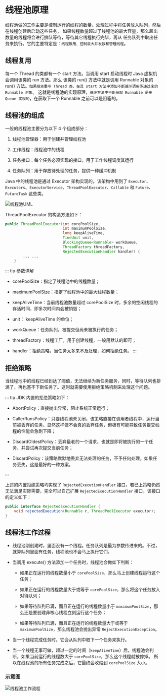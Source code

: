 # 线程池原理

线程池做的工作主要是控制运行的线程的数量，处理过程中将任务放入队列，然后在线程创建后启动这些任务，
如果线程数量超过了线程池的最大容量，那么超出数量的线程将会进行排队等待，等待其它线程执行完毕，再从
任务队列中取出任务来执行。它的主要特定是：`线程服用、控制最大并发数和管理线程`。

## 线程复用

每一个 Thread 的类都有一个 start 方法。当调用 start 启动线程时 Java 虚拟机会调用该类的 run 方法。那么
该类的 run() 方法中就是调用 Runnable 对象的 run() 方法。`如果继承重写 Thread 类，在其 start 方法中添加不断循环调用传递过来的 Runnable 对象`。
这就是线程池的实现原理，`循环方法中不断获取 Runnable 是用 Queue 实现的`，在获取下一个 Runnable 之前可以是阻塞的。

## 线程池的组成

一般的线程池主要分为以下 4 个组成部分：

1. 线程池管理器：用于创建并管理线程池

2. 工作线程：线程池中的线程

3. 任务接口：每个任务必须实现的接口，用于工作线程调度其运行

4. 任务队列：用于存放待处理的任务，提供一种缓冲机制

Java 中的线程池是通过 Executor 架构实现的，该架构中用到了 `Executor`、`Executors`、`ExecutorService`、`ThreadPoolExecutor`、`Callable` 和 `Future`、`FutureTask` 这些类。

<img :src="$withBase('/img/java/thread/线程池UML.png')" alt="线程池UML">

ThreadPoolExecutor 的构造方法如下：
``` java
public ThreadPoolExecutor(int corePoolSize,
                          int maximumPoolSize,
                          long keepAliveTime,
                          TimeUnit unit,
                          BlockingQueue<Runnable> workQueue,
                          ThreadFactory threadFactory,
                          RejectedExecutionHandler handler) {
        ... ...
    }
```
::: tip 参数详解
* corePoolSize：指定了线程池中的线程数量；

* maximumPoolSize：指定了线程池中的最大线程数量；

* keepAliveTime：当前线程池数量超过 corePoolSize 时，多余的空闲线程的存活时间，即多次时间内会被销毁；

* unit： keepAliveTime 的单位；

* workQueue：任务队列，被提交但尚未被执行的任务；

* threadFactory：线程工厂，用于创建线程，一般用默认的即可；

* handler：拒绝策略，当任务太多来不及处理，如何拒绝任务。
:::

## 拒绝策略

当线程池中的线程已经到达了阈值，无法继续为新任务服务，同时，等待队列也排满了，再也塞不下新任务了。这时就需要使用拒绝策略机制来处理这个问题。

::: tip JDK 内置的拒绝策略如下：
* AbortPolicy：直接抛出异常，阻止系统正常运行；

* CallerRunsPolicy：只要线程池未关闭，该策略直接在调用者线程中，运行当前被丢弃的任务。显然这样做不会真的丢弃任务，但极有可能导致任务提交线程的性能会急剧下降；

* DiscardOldestPolicy：丢弃最老的一个请求，也就是即将被执行的一个任务，并尝试再次提交当前任务；

* DiscardPolicy：该策略默默地丢弃无法处理的任务，不予任何处理。如果任务丢失，这是最好的一种方案。

:::

上述的内置拒绝策略均实现了 `RejectedExecutionHandler` 接口，若已上策略仍然无法满足实际需要，完全可以自己扩展 `RejectedExecutionHandler` 接口，该接口的定义如下：

``` java
public interface RejectedExecutionHandler {
    void rejectedExecution(Runnable r, ThreadPoolExecutor executor);
}
```

## 线程池工作过程

* 线程池刚创建时，里面没有一个线程。任务队列是最为参数传进来的。不过，就算队列里面有任务，线程池也不会马上执行它们。

* 当调用 execute() 方法添加一个任务时，线程池会做如下判断：
  * 如果正在运行的线程数量小于 `corePoolSize`，那么马上创建线程运行这个任务；

  * 如果正在运行的线程数量大于或等于 `corePoolSize`，那么将这个任务放入对待队列；

  * 如果等待队列已满，而且正在运行的线程数量小于 `maximumPoolSize`，那么还是要创建非核心线程立刻运行这个任务；

  * 如果等待队列已满，而且正在运行的线程数量大于或等于 `maximumPoolSize`，那么线程池会抛出异常 `RejectExecutionException`。

* 当一个线程完成任务时，它会从队列中取下一个任务来执行。

* 当一个线程无事可做，超过一定的时间（`keepAliveTime`）后，线程池会判断，如果当前运行的线程数大于 `corePoolSize`，那么这个线程就被停掉。
所以在线程池的所有任务完成之后，它最终会收缩到 `corePoolSize` 大小。

### 示意图

<img :src="$withBase('/img/java/thread/线程池工作流程.png')" alt="线程池工作流程">
